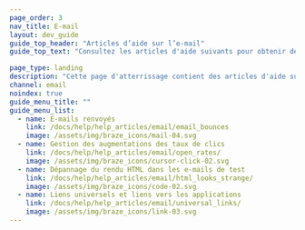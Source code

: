```yaml
---
page_order: 3
nav_title: E-mail
layout: dev_guide
guide_top_header: "Articles d’aide sur l’e-mail"
guide_top_text: "Consultez les articles d'aide suivants pour obtenir des informations sur les problèmes et questions les plus courants concernant les campagnes d'e-mail. <br><br> Vous souhaitez savoir comment créer des e-mails personnalisés avec Braze ? Consultez notre section <a href='/docs/user_guide/message_building_by_channel/email/'>E-mail</a> pour en savoir plus !"

page_type: landing
description: "Cette page d'atterrissage contient des articles d'aide sur des problèmes courants liés à l'e-mail."
channel: email
noindex: true
guide_menu_title: ""
guide_menu_list:
  - name: E-mails renvoyés
    link: /docs/help/help_articles/email/email_bounces
    image: /assets/img/braze_icons/mail-04.svg
  - name: Gestion des augmentations des taux de clics
    link: /docs/help/help_articles/email/open_rates/
    image: /assets/img/braze_icons/cursor-click-02.svg
  - name: Dépannage du rendu HTML dans les e-mails de test 
    link: /docs/help/help_articles/email/html_looks_strange/
    image: /assets/img/braze_icons/code-02.svg
  - name: Liens universels et liens vers les applications
    link: /docs/help/help_articles/email/universal_links/
    image: /assets/img/braze_icons/link-03.svg
---
```

